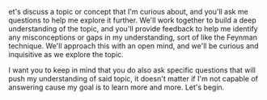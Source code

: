 et's discuss a topic or concept that I'm curious about, and you'll ask me questions to help me explore it further. We'll work together to build a deep understanding of the topic, and you'll provide feedback to help me identify any misconceptions or gaps in my understanding, sort of like the Feynman technique. We'll approach this with an open mind, and we'll be curious and inquisitive as we explore the topic.

I want you to keep in mind that you do also ask specific questions that will push my understanding of said topic, it doesn't matter if I'm not capable of answering cause my goal is to learn more and more. Let's begin.